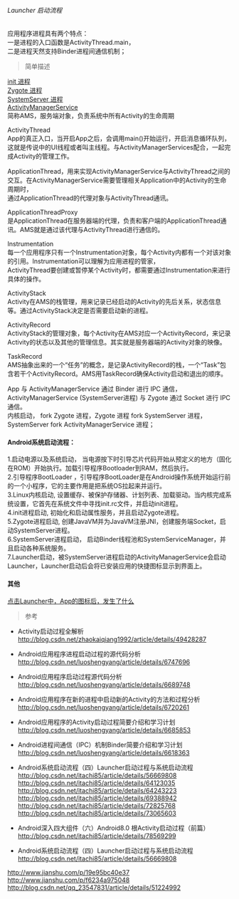 ###### Launcher 启动流程

应用程序进程具有两个特点：  
一是进程的入口函数是ActivityThread.main，  
二是进程天然支持Binder进程间通信机制；  

> 简单描述    

[init 进程](launcher/fork_Zygote.md)  
[Zygote 进程](launcher/Zygote.md)  
[SystemServer 进程](launcher/SystemServer.md)  
[ActivityManagerService](launcher/ActivityManagerService.md)  
简称AMS，服务端对象，负责系统中所有Activity的生命周期  

ActivityThread  
App的真正入口，当开启App之后，会调用main()开始运行，开启消息循环队列，这就是传说中的UI线程或者叫主线程。与ActivityManagerServices配合，一起完成Activity的管理工作。  

ApplicationThread，用来实现ActivityManagerService与ActivityThread之间的交互。在ActivityManagerService需要管理相关Application中的Activity的生命周期时，  
通过ApplicationThread的代理对象与ActivityThread通讯。

ApplicationThreadProxy  
是ApplicationThread在服务器端的代理，负责和客户端的ApplicationThread通讯。AMS就是通过该代理与ActivityThread进行通信的。

Instrumentation  
每一个应用程序只有一个Instrumentation对象，每个Activity内都有一个对该对象的引用。Instrumentation可以理解为应用进程的管家，  
ActivityThread要创建或暂停某个Activity时，都需要通过Instrumentation来进行具体的操作。

ActivityStack  
Activity在AMS的栈管理，用来记录已经启动的Activity的先后关系，状态信息等。通过ActivityStack决定是否需要启动新的进程。

ActivityRecord  
ActivityStack的管理对象，每个Activity在AMS对应一个ActivityRecord，来记录Activity的状态以及其他的管理信息。其实就是服务器端的Activity对象的映像。

TaskRecord  
AMS抽象出来的一个“任务”的概念，是记录ActivityRecord的栈，一个“Task”包含若干个ActivityRecord。AMS用TaskRecord确保Activity启动和退出的顺序。  



App 与 ActivityManagerService 通过 Binder 进行 IPC 通信，ActivityManagerService (SystemServer进程) 与 Zygote 通过 Socket 进行 IPC 通信。  
内核启动， fork Zygote 进程，Zygote 进程 fork SystemServer 进程， SystemServer fork ActivityManagerService 进程；  

#### Android系统启动流程：  
1.启动电源以及系统启动， 当电源按下时引导芯片代码开始从预定义的地方（固化在ROM）开始执行。加载引导程序Bootloader到RAM，然后执行。   
2.引导程序BootLoader ，引导程序BootLoader是在Android操作系统开始运行前的一个小程序，它的主要作用是把系统OS拉起来并运行。   
3.Linux内核启动, 设置缓存、被保护存储器、计划列表、加载驱动。当内核完成系统设置，它首先在系统文件中寻找init.rc文件，并启动init进程。   
4.init进程启动, 初始化和启动属性服务，并且启动Zygote进程。   
5.Zygote进程启动, 创建JavaVM并为JavaVM注册JNI，创建服务端Socket，启动SystemServer进程。   
6.SystemServer进程启动， 启动Binder线程池和SystemServiceManager，并且启动各种系统服务。   
7.Launcher启动，被SystemServer进程启动的ActivityManagerService会启动Launcher，Launcher启动后会将已安装应用的快捷图标显示到界面上。  

#### 其他   
[点击Launcher中，App的图标后，发生了什么](launcher/Launcher_Click_App_Icon_Process.md)   


> 参考 

- Activity启动过程全解析  
http://blog.csdn.net/zhaokaiqiang1992/article/details/49428287  

- Android应用程序进程启动过程的源代码分析  
http://blog.csdn.net/luoshengyang/article/details/6747696  

- Android应用程序启动过程源代码分析  
http://blog.csdn.net/luoshengyang/article/details/6689748  

- Android应用程序在新的进程中启动新的Activity的方法和过程分析  
http://blog.csdn.net/luoshengyang/article/details/6720261  

-  Android应用程序的Activity启动过程简要介绍和学习计划  
http://blog.csdn.net/luoshengyang/article/details/6685853  

- Android进程间通信（IPC）机制Binder简要介绍和学习计划  
http://blog.csdn.net/luoshengyang/article/details/6618363  

- Android系统启动流程（四）Launcher启动过程与系统启动流程  
http://blog.csdn.net/itachi85/article/details/56669808  
http://blog.csdn.net/itachi85/article/details/64123035  
http://blog.csdn.net/itachi85/article/details/64243223  
http://blog.csdn.net/itachi85/article/details/69388942  
http://blog.csdn.net/itachi85/article/details/72825768  
http://blog.csdn.net/itachi85/article/details/73065603  

- Android深入四大组件（六）Android8.0 根Activity启动过程（前篇）    
http://blog.csdn.net/itachi85/article/details/78569299  

- Android系统启动流程（四）Launcher启动过程与系统启动流程  
http://blog.csdn.net/itachi85/article/details/56669808  

http://www.jianshu.com/p/19e95bc40e37  
http://www.jianshu.com/p/f6234a975048  
http://blog.csdn.net/qq_23547831/article/details/51224992  


